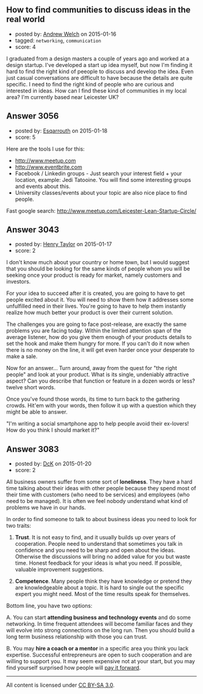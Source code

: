 ## How to find communities to discuss ideas in the real world

- posted by: [Andrew Welch](https://stackexchange.com/users/112525/andrew-welch) on 2015-01-16
- tagged: `networking`, `communication`
- score: 4

I graduated from a design masters a  couple of years ago and worked at a design startup. I've developed  a start up idea myself, but now I'm finding it hard to find the right kind of peeople to discuss and develop the idea. Even just casual conversations are difficult to have because the details are quite specific. I need to find the right kind of people who are curious and interested in ideas. How can I find these kind of communities in my local area? I'm currently based near Leicester UK?


## Answer 3056

- posted by: [Esqarrouth](https://stackexchange.com/users/3055586/esqarrouth) on 2015-01-18
- score: 5

Here are the tools I use for this:

 - http://www.meetup.com  
 - http://www.eventbrite.com  
 - Facebook / Linkedin groups - Just search your interest field + your location, example: Jedi Tatooine. You will find some interesting groups and events about this.  
 - University classes/events about your topic are also nice place to find people.

Fast google search: http://www.meetup.com/Leicester-Lean-Startup-Circle/


## Answer 3043

- posted by: [Henry Taylor](https://stackexchange.com/users/1734959/henry-taylor) on 2015-01-17
- score: 2

I don't know much about your country or home town, but I would suggest that you should be looking for the same kinds of people whom you will be seeking once your product is ready for market, namely customers and investors. 

For your idea to succeed after it is created, you are going to have to get people excited about it.  You will need to show them how it addresses some unfulfilled need in their lives.    You're going to have to help them instantly realize how much better your product is over their current solution.

The challenges you are going to face post-release, are exactly the same problems you are facing today.  Within the limited attention span of the average listener, how do you give them enough of your products details to set the hook and make them hungry for more.  If you can't do it now when there is no money on the line, it will get even harder once your desperate to make a sale.

Now for an answer...  Turn around, away from the quest for "the right people" and look at your product.  What is its single, undeniably attractive aspect?  Can you describe that function or feature in a dozen words or less?  twelve short words.  

Once you've found those words, its time to turn back to the gathering crowds.  Hit'em with your words, then follow it up with a question which they might be able to answer.

"I'm writing a social smartphone app to help people avoid their ex-lovers!  How do you think I should market it?"




## Answer 3083

- posted by: [DcK](https://stackexchange.com/users/5583155/dck) on 2015-01-20
- score: 2

<p>All business owners suffer from some sort of <strong>loneliness</strong>. They have a hard time talking about their ideas with other people because they spend most of their time with customers (who need to be services) and employees (who need to be managed). It is often we feel nobody understand what kind of problems we have in our hands.</p>

<p>In order to find someone to talk to about business ideas you need to look for two traits: </p>

<ol>
<li><p><strong>Trust</strong>. It is not easy to find, and it usually builds up over years of cooperation. People need to understand that sometimes you talk in confidence and you need to be sharp and open about the ideas. Otherwise the discussions will bring no added value for you but waste time. Honest feedback for your ideas is what you need. If possible, valuable improvement suggestions. </p></li>
<li><p><strong>Competence</strong>. Many people think they have knowledge or pretend they are knowledgeable  about a topic. It is hard to single out the specific expert you might need. Most of the time results speak for themselves. </p></li>
</ol>

<p>Bottom line, you have two options:</p>

<p>A.  You can start <strong>attending business and technology events</strong> and do some networking. In time frequent attendees will become familiar faces and they will evolve into strong connections on the long run. Then you should build a long term business relationship with those you can trust.</p>

<p>B. You may <strong>hire a coach or a mentor</strong> in a specific area you think you lack expertise. Successful entrepreneurs are open to such cooperation and are willing to support you. It may seem expensive not at your start, but you may find yourself surprised how people will <a href="http://en.wikipedia.org/wiki/Pay_it_forward" rel="nofollow">pay it forward</a>.</p>




---

All content is licensed under [CC BY-SA 3.0](https://creativecommons.org/licenses/by-sa/3.0/).

